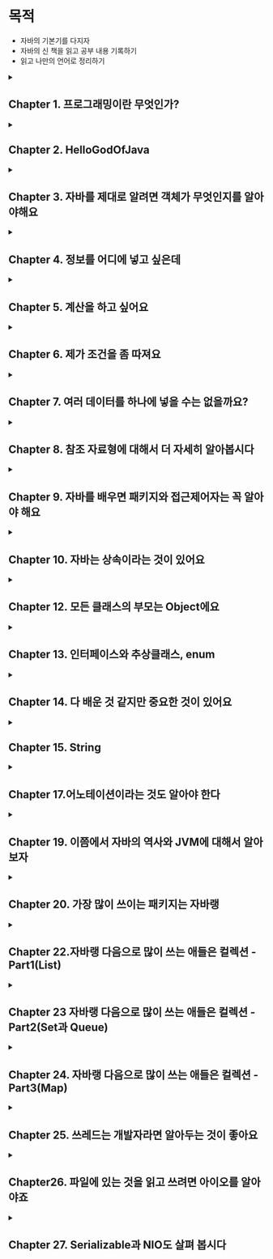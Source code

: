 # 목적

- 자바의 기본기를 다지자
- 자바의 신 책을 읽고 공부 내용 기록하기
- 읽고 나만의 언어로 정리하기

<details> 

<summary><h2> Chapter 1. 프로그래밍이란 무엇인가? </h2></summary>

- 클래스가 뭔가요?

클래스는 객체들의 정보를 갖고 있습니다. 클래스는 자바에서 가장 작은 단위로 상태와 행위를 보통 갖고 있습니다.

- 메소드가 뭔가요?

클래스 내에 행위를 정의하는 것입니다.

- 메소드의 매개 변수는 어디에 적어주나요?

메서드명 옆에 소괄호 안에 적어줍니다.

- 메소드 이름 앞에 꼭 적어 적어 줘야 하는 건 뭐죠?

반환 타입 입니다. int, String, 객체명 등이 있습니다.

- 클래스가 갖고 있어야 한다고 한 두가지가 뭐죠?

상태인 변수(들)과 행위인 메서드(들) 입니다.

- 메소드에서 결과를 돌려주려면 어떤 예약어를 사용해야 하나요?

return 변수명 혹은 식 을 통해 돌려줍니다. 다만 void일 경우 반환 값이 없는 것이기 때문에 return을 적지 않습니다.

</details>

<details>

<summary><h2>Chapter 2. HelloGodOfJava</h2></summary>

- main() 메소드의 메소드 이름 앞에는 어떤 예약어들이 들어 가나요? (순서대로 쓰세요)

public static void

- main() 메소드의 매개변수에는 어떤 값이 들어가나요?

(Strings[] args)

- 만약 여러분들이 만든 클래스에 main() 메소드가 없다면, java 명령어로 그 클래스를 수행할 수 있나요?

아니요

- System.out.println() 메소드는 어떤 용도로 사용하나요?

콘솔에 출력하기 위해 사용합니다.

- System.out.print() 메소드는 System.out.println() 메소드와 어떤 차이가 있나요?

println은 마지막에 \n 이 포함되어 있으며 println() 메서드가 여러개 enter누른것처럼 콘솔에 출력되지만, print()는 여러개가 있어도 콘솔에 한줄로 출력됩니다.

- // 는 무엇을 하는데 사용하는 기호인가요?

한줄 주석

- /* 로 시작하고, */로 끝나는 사이에 있는 소스들을 어떻게 되나요?

/*으로 시작하여 */으로 끝나는 주석은 블록 주석으로, 해당 블록 내의 모든 내용은 무시된다.

- 메소드를 선언할 때 반드시 꼭 있어야 하는 세가지는 무엇인가요?

리턴 타입, 메소드 이름, 메소드 내용

</details>

<details>

<summary><h2>Chapter 3. 자바를 제대로 알려면 객체가 무엇인지를 알아야해요</h2></summary>
- 클래스와 객체의 차이점을 말해 주세요

클래스는 청사진으로 자바에서 가장 작은 단위입니다. 이 클래스를 new 생성자를 통해 생성한 것을 객체라고 합니다.

- 객체를 생성하기 위해서 꼭 사용해야 하는 예약어는 뭐라고 했죠?

new 생성자

- 객체를 생성하기 위해서 사용하는 메소드 같이 생긴 클래스 이름에 소괄호가 있는 것을 뭐라고 하나요?

기본 생성자

- 메소드를 사용하기 위해서는 어떤 것을 만들어야 하나요?

객체

- 객체를 만드려면 어떤 예약어를 사용하고, 클래스의 무엇을 사용해야 하나요?

객체를 만들려면 new 생성자를 사용해야하고, 클래스에서 생성자 함수를 만들어야 합니다.
</details>

<details>

<summary><h2>Chapter 4. 정보를 어디에 넣고 싶은데</h2></summary>

<h3> 변수의 종류</h3>

- 지역 변수 → 메소드 내의 변수들(중괄호 내의 변수) → 지역 변수를 선언한 중괄호 내에서만 유효함
- 매개 변수 → 파라미터, 메소드에 넘겨주는 변수들(소괄호 내의 변수)
- 인스턴스 변수 → 클래스 내에 있지만 메소드 밖에 있는 변수들. (단 static이 없어야함)
- 클래스 변수 → 인스턴수 변수 앞에 static이 붙으면 클래스 변수

<h3>변수 명을 왜 나눌까?</h3>

위 네 개의 변수의 사용 용도가 다르고, 생명 주기가 다름

<h3>기본자료형</h3>

- 슷자형
    - 정수형 - byte(1), short(2), int(4), long(8), **char**
    - 소수형 - float(4), double(8)
- boolean

byte 타입은 왜 만들었을까요? → 데이터를 저장할 때, byte 값들을 조합해서 적은 공간에 보다 많은 내용을 저장하기 위해

byte : -128~127

정수형 이진법의 맨 앞은 양수와 음수를 나누기 위해 사용

맨 앞이 0이면 양수, 1이면 음수

|  | 2^6 | 2^5 | 2^4 | 2^3 | 2^2 | 2^1 | 2^0 | 결과값 |
| --- | --- | --- | --- | --- | --- | --- | --- | --- |
| byteMin | 1 | 0 | 0 | 0 | 0 | 0 | 0 | -128 |
| byteMax | 0 | 1 | 1 | 1 | 1 | 1 | 1 | 127 |

```java
Byte byteMin=-128;
        Byte byteMax=127;
        System.out.println("byteMin = "+byteMin); // - 128
        System.out.println("byteMax = "+byteMax); // 127

        byteMin--;
        byteMax++;
        System.out.println("byteMin = "+byteMin); // 127
        System.out.println("byteMax = "+byteMax); // -128
```

byteMin의 값을 2진수로 표현하면 1000_0000 에서 1을 뺀다면 0111_1111이 되고,

byteMax의 값을 2진수로 표현하면 0111_1111 에서 1을 더하면 1000_0000이 된다.

1 bit == 1자리

float(4byte) → 부호(1bit) + 지수(8bit) + 가수(23bit) = 32bit

double(8byte) → 부호(1bit) + 지수(11bit) + 가수(52bit) = 64bit

char 정의하는 방법 3가지 !! char는 unsigned이므로 음수를 저장하지 못함

- 알파벳 혹은 한글로 정의 → char case1 = ‘a’;
- 유니코드로 정의 → char case2 = ‘\u0097’
- 0~65535 안에서 숫자로 정의 → char case3 = ‘9100’

기본 자료형의 값을 할당하지 않으면? → 변수를 초기화할 때, 기본값으로 할당되어 있음. 단, 지역 변수로 사용할 경우 변수에 값을 할당하지 않으면 컴파일 되지 않음.
정수형의 기본값은 0임. 단 char는 \u0000 으로 빈칸임. boolean 기본값은 false

- 네가지 종류 변수는 어떻게 구분할 수 있나요?

변수 선언 위치에 지역 변수, 매개 변수, 인스턴스 변수를 구분하고, 인스턴스 변수 앞에 static을 선언하면 클래스 변수가 됩니다.

- int or long 자료형을 사용하면 되는데 byte 타입은 왜 만들었을까요?

byte 타입을 활용해서 동영상이나 이미지 저장을 할 때, 적은 공간에 보다 많은 내용을 저장할 수 있습니다.
</details>

<details>
<summary><h2>Chapter 5. 계산을 하고 싶어요</h2></summary>


소수형은 비트 연산이 불가능

A & B → 두 값이 모두 true여야 true 반환

A | B → 두 값이 모두 false여야 false 반환

A^B → 두 값이 달라야 true 반환

A조건 && B 조건이 있을 때, A조건이 false일 경우 B조건은 연산을 수행하지 않고 false 반환

모든 참조 자료형은 +연산만 가능. 해당 클래스에 있는 toString 메소드의 결과에 +연산을 하는 것

기본자료형 형 변환(casting)

* 작은 타입에서 큰 타입으로 형 변환할 때, 캐스팅해줄 필요가 없음
* 큰 타입에서 작은 타입으로 형 변환할 때, 명시적으로 캐스팅을 해주어야 함.
* 단, 큰 타입에서 작은 타입으로 형 변환할 때는 예상치 못한 값이 올 수도 있다.
  (ex. short shortValue = 256 → shortValue = (byte) 256 → shortValue의 값은 0이 나옴

❗️ 실제 돈을 계산하는 부분을 계산할 때에는 double이나 float을 절대 사용해서 안된다. 이런 중요한 계산이 필요할 때 BigDecimal이라는 클래스를 사용해야 한다.

</details>

<details>

<summary><h2>Chapter 6. 제가 조건을 좀 따져요</h2></summary>

switch 문장에서는 한번 조건을 만족시켜 줬다면, 그 다음 break가 올 때 까지, 어떤 case가 오든 상관 안하고 계속 무사 퉁과시킨다.

- 왜 이렇게 break를 쓰게 했을까?

비교 대상이 값에 범위에 있다면 if를 사용하겠지만, 특정 조건에 따른 처리를 해야 할 경우에는 switch문을 사용하면 좋다.

ex) 달력

```java
public class Calender {
    public void switchCalender(int month) {
        switch (month) {
            case 1:
            case 3:
            case
            case 5:
            case 7:
            case 8:
            case 10:
            case 12:
                System.out.println(month + " has 31 days");
                break;
            case 4:
            case 6:
            case 9:
            case 11:
                System.out.println(month + " has 01 days");
                break;
            case 2:
                System.out.println(month + " has 28 or 29 days");
                break;
            default
                ;
                System.out.println(month + " is not a month");
        }
    }
}
```

- 보통 default를 마지막에 두는데 꼭 마지막에 둬야 하나요?

문법상 정해진 것은 없지만, default를 중간에 둘 경우 원하지 않는 결과가 나올 수 있기에 마지막에 두는 것을 권장함.

switch를 통해 숫자를 비교할 때, 적은 숫자부터 증가시켜주는 것을 권장함.

반복문에서 continue와 break;

continue는 반복문 중괄호 시작으로 돌아감. 즉, 반복문 내에서 continue 하위의 부분을 생략

break는 반복문을 종료시킴 반복문의 마지막 중괄호 밖으로 나감.

</details>

<details>

<summary><h2>Chapter 7. 여러 데이터를 하나에 넣을 수는 없을까요?</h2></summary>

배열은 무조건 선언할 때 크기가 지정되어야 함. 이러한 단점을 보완한 것이 Collections임

배열을 선언한 후 출력하면 “타입이름@고유번호”순으로 출력된다. toString()이라는 메소드를 만들어주면 배열의 값들 출력 가능

[Ljava.lang.String.@1304e18c]

- [L : 가장 앞으로 “[”는 배열을 의미하며, L은 해당 배열은 참조 자료형이라는 의미
- java.lang.String : 해당 배열이 어떤 타입의 배열인지를 알려줌
- @1304e18c : 해당 배열의 고유 번호

참조 자료형 배열의 각각의 값은 초기화하지 않으면 null이 된다.

</details>

<details>

<summary><h2>Chapter 8. 참조 자료형에 대해서 더 자세히 알아봅시다</h2></summary>

* 참조자료형과 기본자료형의 차이는?
  참조 자료형은 new를 사용해서 객체를 생성해야 한다.(String 제외)

"+" 연산은 참조 자료형 중에서 String 클래스만 사용 가능하고 나머지는 클래스에서 사용할 수 없다.
다른 참조형이 사용할 수 있는 연산자는 값을 할당하기 위한 등호 오직 "=" 뿐이다.

기본 생성자는 자바에서 자동으로 만들어 준다. 하지만 다른 파라미터를 포함한 생성자를 만들어 둘 경우 기본 생성자는 자동으로 만들어지지 않기 때문에, 명시적으로 만들어 두어야 한다.

* 생성자는 왜 필요할까?
  이름에서 알 수 있듯이 객체를 생성하여 사용하기 위해 꼭 필요한 것이다. 객체를 생성하는 곳은 객체를 설계느느 클래스 내부가 아닌 다른 메서드(main 같은)의 내부이기 때문이다.

생성자를 클래스 내에 만들 때, 다른 메소드 아래 두어도 상관은 없지만, 암묵적인 약속 하에 필드, 생성자, 메소드 순으로 정의한다.

* Dto를 만들면 무슨 장점이 있을까? (아키텍처 관점 말고 자바 관점에서 생각해보자)

자바의 메서드를 선언할 때, 리턴 타입은 최대 한가지 이다. 즉, 복합적인 데이터를 리턴하려면 두 가지 방식이 있다. 여러 개의 데이터를 넣은 배열(or Collections)과 참조 자료형(객체)이다.
복합적인 데이터가 각각 다른 타입이라면 선택지는 객체를 만드는 것밖에 없다. 이렇게 만든 객체(0000DTO)가 리턴타입이 된다.

<h3>메소드 overloading</h3>
클래스의 생성자는 파라미터들을 서로 다르게 하여 선언이 가능하며 이는 메서드 오버로딩의 대표적인 예시 이다.
메소드 오버로딩은 메서드 이름만 같도록 하고, 파라미터만 다르게 하는 것을 의미한다.
(단, 파라미터의 타입과 개수가 같지만 파라미터의 이만 다르다면 같은 메소드로 인식한다.)

* 왜 메소드 오버로딩을 사용할까?

같은 역할을 하는 메소드는 같은 메소드 이름을 가져야 하지만, 파라미터가 다를 수 있기 때문이다. 예를 들어, System.out.println()을 할 때, 소 괄호 안에 인자가 달라도 그대로 출력이 되는 것은
메소드 오버로딩이 되어 있기 때문이다.
만약, 오버로딩이 불가하다면 printlnInt(), printlnLong() 등 이렇게 표현해야 하기에 더 불편하다.

* 메서드를 정의할 때, 리턴 뒤에 다른 구문을 넣으면 어떻게 될까?

```java
    pubic String getName(){
        String name="heo";
        return name;
        name+="king";
        }
```

unreachable statement 에러가 발생한다. 즉, 리턴 문장 이후 어떤 문장도 있으면 안된다.

* if문 안에 리턴 문장이 있을 경우

if문 안에 리턴 문장이 있을 경우, if 밖에 혹은 else구문을 통해 리턴을 만들어 두어야 한다. 보통 전자가 깔끔하다.

```java
    public String getSocialLogin(String providerId){
        if(providerId=="kakao"){
        return"kakao";
        }
        return"naver";
        }
```

<h3>static 메서드와 일반 메소드의 차이

static 메서드 안에서 변수를 활용하려면 static을 선언한 변수여야 한다.
(static은 클래스 변수를 사용하기 때문.)

객체는 여러개 생성하지만, 한 번만 호출되어야 하는 코드가 있다면 "static 블록"을 사용한다.

<h3><Pass by value, Pass by reference></h3>

Pass by value : 값만 전달한다 -> 호출되기 전과 후에 데이터가 변경되지 않음
Pass by reference : 값이 아닌 객체의 참조를 전달한다-> 호출한 메소드의 데이터에도 영향을 줌

기본 자료형은 **무조건** **"Pass By value"** 로 데이터를 전달한다.
참조 자료형은 **"Pass By reference"** 로 데이터를 전달한다.

```java
public class Reference {
    public void callPassByValue() {
        int a = 100;
        String b = "b";
        System.out.println("before passByValue");
        System.out.println("a = " + a);
        System.out.println("b = " + b);
        passByValue(a, b);
        System.out.println("after passByValue");
        System.out.println("a = " + a);
        System.out.println("b = " + b);
    }

    public void passByValue(int a, String b) {
        a = 1000;
        b = "change";
        System.out.println("in passByValue");
        System.out.println("a = " + a);
        System.out.println("b = " + b);
    }

    public void callByReference() {
        MemberDto member = new MemberDto("wonrok", 20);
        System.out.println("before passByReference");
        System.out.println("member = " + member);
        passByReference(member);
        System.out.println("after passByReference");
        System.out.println("member = " + member);
    }

    public void passByReference(MemberDto member) {
        member.setName("rokwon");
        member.setAge(27);
    }

    public static void main(String[] args) {
        Reference reference = new Reference();
        reference.callPassByValue();
        /*
        before passByValue
        a = 100
        b = b
        in passByValue
        a = 1000
        b = change
        after passByValue
        a = 100
        b = b
        */
        reference.callByReference();
        /*
        before passByReference
        member = MemberDto{name='wonrok', age=20}
        after passByReference
        member = MemberDto{name='rokwon', age=27}
         */
    }
}

```

pass by value는 값을 전달하는 작업이고, 호출되기 전과 후에 데이터가 변경되지 않는다.
-> 모든 기본 자료형은 pass by value이다.
pass by reference는 값이 전달되면, 호출한 메소드의 데이터에도 영향이 있다.
-> 참조자료형은 값이 아닌 참조가 전달되는 pass by reference이다.

파라미터를 여러개 넣어 주는 신기한 방법

```java
public void getMemberName(String...names){...}
```

</details>

<details>

<summary><h2>Chapter 9. 자바를 배우면 패키지와 접근제어자는 꼭 알아야 해요</h2></summary>

### 패키지의 제약사항

- 소스의 가장 첫 줄에 있어야만 한다.
- 패키지 선언은 소스 하나에는 하나만 있어야 한다.
- 패키지 이름과 위치한 폴더 이름이 같아야 한다.
- 패키지 이름을 java로 시작해서는 안된다. → Prohibited package name 에러 메세지

### 패키지 이름을 지정할 때 유의점

- 패키지 이름은 모두 소문자로 지정해야 한닫는 약속
- 자바의 예약어를 사용해서는 안됨
  ex) int, static

### 접근 제어자

- public : 누구나 접근 가능
- protected : 같은 패키지 내 or 상속받은 경우 가능
- package-priavte(default) : 같은 패키지 내 접근 가능
- private : 해당 클래스만 접근 가능

</details>

<details>

<summary><h2>Chapter 10. 자바는 상속이라는 것이 있어요</h2></summary>

## 상속

자식 클래스의 생성자가 호출되면, 자동으로 부모 클래스의 매개 변수 없는 생성자가 실행됨

super()을 사용하면 부모 클래스의 생성자를 호출한다는 것을 의미한다.

자바는 부모의 매개변수가 없는 기본 생성자를 찾는 것이 기본이기에, 부머 클래스에 매개 변수가 있는 생성자만 있을 경우에는 super()을 이용해서 부모 생성자를 꼭 호출해야 한다.

## 메소드 오버라이딩(Overriding)

- 메소드 오버라이딩은 부모 클래스의 메소드와 동일한 시그니처를 갖는 자식 클래스의 메소드를 재정의할 때 사용함
- 자식 클래스 생성자는 부모 클래스의 디폴트 생성자를 찾지만, 오버라이딩 된 메소드는 재정의한 메소드만 호출함
- 오버라이딩 된 메소드는 부모 클래스와 동일한 리턴 타입을 가져야 함.
- 오버라이딩 된 메소드의 접근 제어자는 부모 클래스에 있는 메소드와 달라도 되지만, 접근 권한이 확장된 경우에만 허용되고, 축소될 경우 컴파일 에러가 발생함.
  (public > protect > packge-private > private, 오른쪽으로 갈수록 축소됨)

만약 자식 클래스에서 리턴 타입을 바꾼다면 “return type String is not compatible with void” 에러를 만난다. 부모클래는 void인데 자식클래스에서 String을 리턴했다고
알려주며 에러를 알려준다.

### 형 변환(casting)

참조 자료형은 자식 클래스의 타입을 부모 클래스의 타입으로 형 변환하면 부모 클래스에서 호출할 수 있는 메소드들은 자식 클래스에서도 호출할 수 있으므로 전혀 문제가 안되기에 형 변환을 명시적으로 해줄 필요가 없다.

자식 클래스를 부모 클래스로 형 변환은 보통 안되지만 예외사항이 1개 있다.

자식 타입으로 선언한 변수를 부모 타입으로 업캐스팅을 한 경우, 이 변수는 다시 자식 타입으로 다운캐스팅이 가능하다.

instancof를 활용하여 객체의 타입을 확인할 수 있으며, 조건절로 확인을 할 때는 가장 하위에 있는 자식 타입부터 확인해야 한다.(부모 타입도 true라는 결과를 제공하기 때문)

### 다형성

(형 변환을 하더라도, 실제 호출되는 것은 원래 객체에 있는 메소드가 호출된다)
<br></br>
하나의 인터페이스나 클래스를 여러 가지 타입으로 사용할 수 있는 능력을 의미합니다. 다형성을 이용하면 동일한 코드를 사용하여 다양한 객체를 처리할 수 있으며, 코드의 재사용성과 유연성을 높일 수 있습니다.

</details>

<details>

<summary><h2>Chapter 12. 모든 클래스의 부모는 Object에요</h2></summary>

아무런 상속을 받지 않는다면, Obejct 클래스를 상속받은 것이다.

자바는 다중 상속을 받을 수는 없지만, 여러 단계로 상속을 받을 수는 있다.

## 왜 Object를 상속하도록 했을까?

‘클래스라면 이정도의 메서드는 있어야지’ 인 것 같다.
ex) toString(), equals(), hasCode, getClass()

**equals() 메소드를 오버라이딩 할 때에는 hashCode() 메소드도 같이 오버라이딩 해야 한다는 것이다. equlas()를 통해 객체가 서로 같다고 이야기 할 수는 있지만, 그 값이 같다고 해서 그 객체의 메모리 주소값이 같지는 않다. 같은 hashCode() 메소드 결과를 갖도록 hashCode() 메소드도 재정의 해줘야 한다.**

hascode() 메소드는 기본적으로 객체의 메모리 주소를 16진수로 리턴한다.

만약 두 객체가 동일하다면 hashCode() 값은 무조건 동일해야 한다.

자바 API 문서에서는 hashCode() 메소드를 재정의할 때 다음과 같은 조건을 따라야 한다고 명시했다.

- 자바 애플리케이션이 수행되는 동안 어떤 객체에 대해 이 메소드가 호출될 때에는 항상 동일한 int 값을 리턴해 주어야 한다.(단, 자바를 실행할 때마다 같은 값일 필요는 없다.)
- 어떤 두 객체에 대하여 equlas() 메소드를 사용하여 비교한 결과 true라면, 두 객체의 hashCode() 메소드를 호출하면 동일한 int값을 리턴해야 한다.
- 두 객체를 equals() 메소드를 사용하여 비교한 결과 false를 리턴했다고 해서, hashCode() 메소드를 호출한 int 값이 무조건 다를 필요는 없다. 하지만, 이 경우에 서로 다른 int 값을 제공하면 hashtable의 성능을 향상시키는데 도움이 된다.

[equlas()와 hashCode()](https://velog.io/@wlsgur1533/equals%EC%99%80-hashCode)

</details>

<details>

<summary><h2>Chapter 13. 인터페이스와 추상클래스, enum</h2></summary>

방법론

- 분석
- 설계
- 개발 및 테스트
- 시스템 릴리즈

## 인터페이스와 추상클래스

인터페이스와 abstract 클래스를 사용하는 이유

- 설계시 선언해 두면 개발할 때 기능 구현에만 집줄할 수 있음
- 개발자의 역량에 따른 메소드의 이름과 매개 변수 선언의 격차를 줄일 수 있음
- 공통적인 인터페이스와 abstract 클래스를 선언해 놓으면, 선언과 구현을 분리할 수 있음.

설계 단계에서 인터페이스만 만들어 놓고, 개발 단계에서 실제 작업을 수행하는 메소드를 만들면 설계 단계의 산출물과 개발 단계의 산출물이 보다 효율적으로 관리됨.

abstact 클래스는 내부에 abstac로 선언된 메소드가 0개 이상 있으면 된다.

abstact로 선언된 메소드가 1개 이상이라면 클래스명 앞에 abstact를 선언해줘야 한다.

### final

final의 역할은 두 가지 있음

- final 변수 : 더 이상 바꿀 수 없다.
- final 메소드 : 더 이상 오버라이딩 할 수 없다.
- 클래스 :  더 이상 상속받을 수 없다. (ex. String)

인터페이스 내부에 final 메소드 선언은 불가함.

## enum 클래스라는 상수의 집합

enum을 선언하면 ‘이 객체는 상수의 집합이라는 것을 명시적으로 나타내는 것’
(상수는 대문자를 사용하고 띄어쓰기를 ‘_’로 사용)

enum 클래스의 부모는  java.lang.Enum이다.

protect Enum(String name, int ordinal) 라는 부모 생성자가 있으며, name은 상수 이름, ordinal은 상수가 선언된 순서로 0부터 증가한다.

enum 클래스는 개발자들이 Object 클래스 중 4개의 메소드를 오버라이딩 하지 못하게 했다.

그 중 equlas()와 hashCode()는 사용해도 되지만, clone()과 finalize() 메소드는 사용하면 안된다.

toString() 메소드만 유일하게 final이 선언되지 않아 오버라이딩이 가능하다. 부모 클래스인 Enum 클래스에 선언되어 있는 메소드 중 compartTO(E e)는 순서(ordinal) 차이를 리턴한다.

## 정리

인터페이스와 abstract 클래스는 클래스의 골격을 잡아주고, 메소드를 선언해 놓을 때 매우 유용하게 사용할 수 있다.

### 추상클래스와 인터페이스 차이

목적과 사용법 : 추상클래스는 공통의 특성을 가진 클래스들의 베이스로 사용되며 abstract가 선언된 메서드만 자식이 재정의 하면 된다. 인터페이스는 클래스들이 어떤 동작을 수행 할지를 설계 단계에서 정의하고, 클래스가 해당 인터페이스를 구현한다면 인터페이스가 정의한 메서드를 재정의하도록 강제합니다.

상속 : 추상 클래스는 다중 상속이 불가하지만, 인터페이스는 다중 구현이 가능합니다.

정의 : 추상클래스는 abstract가 붙지 않은 메소드를 정의할 수 있지만, 인터페이스는 메서드 정의를 할 수 없습니다.

마지막으로 추상클래스는 final 메소드를 선언할 수 있지만, 인터페이스는 final 메소드를 선언할 수 없습니다.

</details>

<details>

<summary><h2>Chapter 14. 다 배운 것 같지만 중요한 것이 있어요</h2></summary>

자바에서 예외는 “우리가 예상한, 혹은 예상치도 못한 일이 발생하는 것을 미리 예견하고 안전장치를 하는 것”

## try-catch

예외가 발생하지 않는 경우 → try 내에 모든 문장이 실행되고 try-cacth 이후 내용이 실행됨

예외가 발생하는 경우 → try내에서 예외가 발생한 지점 이후부터 실행이 안되고, cacth 내용이 실행된 후에 try-cacth 이후 내용이 실행

try 내부에서 변수를 선언하였는데, 에러가 터질 경우 → ‘cannot found symbol’ 에러 호출

catch는 여러개 사용 가능

### finally

try-catch 구문에서 예외가 터지든 안터지든 finally 구문은 무조건 실행 됨

모든 예외의 부모 클래스는 java.lang.Exception 클래스다.

모든 예외의 할아버지는 java.lang.Throwable 클래스다.

그래서 Excetpion으로 catch하는 것은 catch중 마지막에 두어야 한다.

## 예외의 종류

- checked exception
- error
  - 자바 프로그램 밖에서 발생한 예외
  - 서버의 디스크 고장
  - 메인보드가 맛이 감
  - 자바 프로그램이 제대로 동작하지 못하는 경우
- runtime exception
  - 미리 감지하지 못했을 때 발생
  - RuntimException을 확장한 예외들 (ex. NPE)
  - 컴파일에 체크를 하지 않기 때문에 unchecked exception 이라고도 부름

### Error와 Exception의 차이

- 프로그램 안에서 발생하면 exception, 밖에서 발생하면 error
- 프로그램이 멈추면 error, 계속 실행할 수 있으면 excetpion
- 프로세스에 영항을 주면 error, 쓰레드에 영향을 주면 exception

## Throwable 클래스

### 생성자

- Throwable()
- Throwable(String message)
- Throwable(String message, Throwable cause)
- Throwable(Throwable cause)

### 자주 사용하는 메소드

- getMessage()
  - 예외 메시지를 String 형태로 받음
  - 예외가 출력되었을 때, 어떤 예외가 발생되었는지 확인하기에 유용함
  - 메시지를 활용하여 별도의 예외 메시지를 사용자에게 보여주기 좋음
  - ex) null
- toString()
  - 예외 메시지를 String 형태로 제공 받음
  - getMessage() 메소드보다는 약간 더 자세하게, 예외 클래스 이름도 같이 제공
  - ex)null \n java.lang.NullPointerExcetpion
- printstackTrace()
  - 가장 첫 줄에는 예외 메시지를 출력
  - 두 번째 줄부터는 예외가 발생하게 된 메소드들의 호출 관계(스택 트레이스)를 출력
  - ex)null \n java.lang.NullPointerExcetpion \n ~~~~~(많음)

## throws

내부 메소드에서 throws를 했다면 외부 메소드에서도 throws를 해야함.

혹은 내부 메소드를 try~catch로 잡아도 상관없음

[Java Excetpion Strategey](https://stackify.com/best-practices-exceptions-java/)

</details>

<details>

<summary><h2>Chapter 15. String</h2></summary>

> public final class String extends Object implements Serializable, Comparable<String>, CharSequence
>

final이 선언되어 있는 것을 보니 더이상 확장할 수 없음을 알 수 있다.

- Serializable 인터페이스는 구현해야 하는 메소드가 하나도 없다. 🤔? 인터페이스를 구현한다고 선언해 놓으면, 해당 객체를 파일로 저장하거나 다른 서버에 전송 가능한 상태가 된다.
- Comparable 인터페이스는 compareTo()라는 메소드 하나만 선언되어 있다. 이 메소드는 equals() 메소드와 다른 점은 리턴 타입이 int다. 객체의 순서를 처리할 때 유용하게 사용된다.
- CharSequence 인터페이스는 해당 클래스가 문자열을 다루기 위한 클래스라는 것을 명시적으로 나타내는 것이다. (StringBuilder와 StringBuffer 클래스도 이 인터페이스를 구현해 두었다.)

## String 생성자

String(byte[] bytes)

String(byes[] bytes, String charsetName)

글자가 깨지는 현상을 방지하기 위해 byte 배열로 생성할 때 사용한 캐릭터 셋을 문자열로 다시 전활할 때에도 동일하게 사용해야 한다.

null = 객체에 초기화가 되어 있지 않을 때 발생

null을 체크하는 습관 필요

## 메소드

- lenght() → 길이
- isEmpty() → 값이 비어있는지
- equlasIgnoreCase(String another) → 대소문자 구분하지 않고 두 개의 값이 같은지 확인
- startsWith(String prefix) → 파라미터 값으로 시작하는지 확인
- endWith(String suffix) → 파라미터 값으로 끝나는지 확인
- matches(String regex)
- conatins(CharSquence c)
- indexOf(~~) → 가장 왼쪽부터 문자열이나 char를 찾음 (못찾으면 -1 리턴)
- lastIndexOf(~~) → 가장 오른쪽부터 문자열이나 char를 찾음
- subString(int beginIndex, int endIndex) → beginIndex이상 endIndex미만 문자열을 잘라 리턴함
- split(String regex) → 정규표현식에 맞추어 문자열을 잘라 String 배열로 리턴
- trim() → 문자열 맨 앞과 맨 뒤의 공백 제거 후 문자열 리턴
- replace(CharSequence target, CharSequence replacement) → 해당 문자열에 있는 target과 같은 값을 replacement 값으로 대체
- replaceAll(String regex, String replacement) → 해당 문자열 내용 중 regex에 포현된 정규표현식에 포함되는 모든 애용을 replacement로 대체
- toLowerCase()
- toUpperCase()

자바에는 Constant Pool 존재 → String의 경우 동일한 값을 갖는 객체가 있으면, 이미 만든 객체를 재사용함

String은 불변임 → +로 다른 스트링을 더해줄 경우 기존 String 객체는 버려지고 연산이 수행된 새로운 객체가 만들어 지는 것임 → 이를 보완하는 것이 StringBuffer와 StringBuilder임

StringBuffer은 Thread-safe하지만, StringBuilder는 Thread-safe하지 않음

</details>

<details>

<summary><h2>Chapter 17.어노테이션이라는 것도 알아야 한다</h2></summary>

## 어노테이션을 위한 메타 어노테이션

### @Target

어노테이션을 어떤 것에 적용할 것인가?
FIELD, METHOD, TYPE

### @Retention

얼마나 오래 어노테이션의 정보를 유지할 것인가?
SOURCE : 컴파일 시 사라짐
CLASS : 컴파일러에 의해 참조 가능. 하지만, 가상 머신에서 사라짐
RUNTIME : 가상 머신에 의해 참조 가능

### @Documented

Javadocs API 문서에 포함되어 있다는 뜻

### @Inherited

모든 자식 클래스에서 부모 클래스의 어노테이션을 사용 가능하다는 뜻

## 어노테이션은 왜만들어 졌을까?

어노테이션이 만들어지기 전까지는 모든 자바 애플리케이션의 설정을 xml이나 properties 라는 파일에 저장했는데 이로 인해, 복잡해지고 설정이 어디에 쓰이는지 이해하려면 오랜 시간이 소요되었다. 어노테이션은 이러한 문제를 일부 해결해 주었다.

</details>

<details>

<summary><h2>Chapter 19. 이쯤에서 자바의 역사와 JVM에 대해서 알아보자</h2></summary>

javac라는 명령어로 컴파일을 한다는 것은 개발자가 만든 java파일을 어떤 OS에서도 수행할 수 있도록 바이트 코드로 변화한 파일(.class)을 만든 것 뿐임

컴퓨터가 알아먹을 수 있도록 변환 작업이 필요한데 이것을 JIT 컴파일러가 하는 것
(JVM → 기계 코드)

JIT 컴파일러 : 명칭이 컴파일러 이지만, 실행시에 적용 되는 기술로 동적 변환 하는 것이다.

HotSpot Client Compiler : CPU 코어가 하나 뿐인 사용자를 위해 만들어짐
→ 애플리케이션 시작 시간을 빠르게 하고, 적은 메모리를 점유함

JVM은 개발자가 작성하 자바 프로그램이 수행되는 프로세스를 의미한다.

JVM 내에서 메모리를 관리 해주는 것을 GC로 부른다.

GC

- Young - Eden과 Survivor 영역 존재
  - Edan 영역에서 객체가 생성됨
  - Edan 영역이 가득 차면 살아있는 객체만 Survivor 영역으로 복사 후 Edan 영역을 다시 채움
  - Survivor 영역이 꽉 차면 또 다른 Survivor 영역으로 객체가 복사됨. 이 때 Edan 영역에 있는 객체들 중 살아있는 객체들도 다른 Survivor 영역으로 감.
    (Survivor 영역의 둘 중 하나는 반드시 비어있음)
- Old
  - 오래 살아있는 객체들은 Old duddurdmfh dlehd
- Perm
  - 클래스나 메소드에 대한 정보가 쌓임
    (이 곳에 저장되는 데이터는 많지만 위 2개가 핵심)

GC 종류

- Serial GC (사용 x)
- Parallel Young Generation Collector
- Parallel Old Generation Collector
- Concurrent Mark & Sweep Collector
- G1

</details>

<details>

<summary><h2>Chapter 20. 가장 많이 쓰이는 패키지는 자바랭</h2></summary>

자바의 패키지 중에서 유일하게 java.lang 패키지에 있는 클래스들은 import를 안해도 사용 가능함

래퍼 클래스

parse타입이름() → 기본 자료형을 리턴

valueOf() → 참조 자료형을 리턴

**객체를 출력할 때 toString()을 사용하는 것보다 valueOf() 메소드를 사용하는 것이 훨씬 안정적임**

obj = null;

toString → NPE

valoueOf → null → StringBuilder로 변환해서 string 덧셈 연산을 가능하게 해줌

</details>

<details>

<summary><h2>Chapter 22.자바랭 다음으로 많이 쓰는 애들은 컬렉션 - Part1(List)</h2></summary>

java.util.Collections

순서가 있는 목록 List

- ArrayList : 확장 가능한 배열, Thread-safe 하지 않음 (기본 크기는 10)
- Vector : 확장 가능한 배열, Thread-safe 함
- Stack : Vector를 확장한 LIFO 방식의 컬렉션

순서가 중요하지 않는 Set

먼저 들어온 것이 먼저 나가는 Queue

key-value으로 저장되는 Map (별도의 인터페이스로 선언됨)

ArrayList 메소드

배열.lenght = 배열의 저장 공간의 개수

collection.size() = 들어가 있는 데이터의 개수

remove(Object o) : 객체와 동일한 첫번째 데이터만 삭제

remove(Collections<?> c) : 매개변수로 넘어온 컬렉션에 있는 데이터와 동일한 모든 데이터를 삭제

trimToSize() : 컬렉션 객체 공간의 크기를 데이터의 개수만큼 변경함
(사용하지 않는 공간을 없애버림)

</details>

<details>

<summary><h2>Chapter 23 자바랭 다음으로 많이 쓰는 애들은 컬렉션 - Part2(Set과 Queue)</h2></summary>

Set은 순서와 상관 없이, 어떤 데이터가 존재하는지 확인하기 위한 용도로 사용

- HashSet : 순서가 전혀 필요 없는 데이터를 해시 테이블에 저장. 가장 성능 좋음
- TreeSet : 저장된 데이터의 값에 따라 정렬되는 Set. red-black 트리 타입으로 저장되며, HashSet보다 성능이 약간 느림
- LinkedHashSet : 연결된 목록 타입으로 구현된 해시 테이블에 데이터를 저장. 저장된 순서에 따라 값이 정렬. 성능이 가장 느림

HashSet 디폴트 생성자는 데이터를 저장할 수 있는 16개의 공간과 0.75의 로드 팩터를 갖는 객체를 생성함

(로드 팩터 = 데이터의 개수/저장 공간)

데이터의 개수가 로드팩터보다 커진다면 저장 공간의 크기는 증가되고, 해시 재정리 작업(refresh)을 해야함. 이는 성능에 영향을 줄 수 있다. 로드 팩터 값이 클수록 공간은 넉넉하지만 데이터를 찾는 시간은 증가한다.

Queue는 먼저 들어온 요청을 먼저 처리하기 위해 사용

LinkedList 클래스가 구현한 인터페이스 중 Deque가 있음

LinkedList는 배열과 다르게 미리 공간을 만들지 않음 → 각 데이터들이 앞뒤로 연결되는 구조이기 때문

addFirst(), addLast(), removeFirst(), removeLast()

</details>

<details>

<summary><h2>Chapter 24. 자바랭 다음으로 많이 쓰는 애들은 컬렉션 - Part3(Map)</h2></summary>

Map은 key와 value로 이루어져 있음

HashMap(성능 좋음), TreeMap(정렬 보장), LinkedHashMap이 있음. 그리고 Hashtable이 있음

Hashtable 클래스는 Map 인터페이스를 구현하긴 했지만 다른 점이 있음

- Map은 Collection view를 사용하지만, Hashtable은 Enumeration 객체를 통해 데이터를 처리함
- Map은 키, 값, 키-값 쌍으로 데이터를 순환하여 처리할 수 있지만 Hashtable은 이 중 키-값쌍으로 데이터를 순환하여 처리할 수 없다.
- Map은 이터레이션을 처리하는 도중에 데이터를 삭제하는 안전한 방법을 제공하지만, Hashtable은 그러한 기능을 제공하지 않는다.

HashMap은 key값에 null이 저장 가능하지만 Hashtable은 불가능하고, HashMap은 thread-safe하지 않지만, Hashtable은 thread-safe하다.

Map으로 끝나는 클래스들은 여러 쓰레드에서 동시에 접근하여 처리할 필요가 있을 때에는  다음과 같이 선언해야함

```java
Map m = Collections.syschronizedMap(new HashMap(...));
```

HashMap 디폴트 생성자는 16개의 저장 공간을 갖는 HashMap 객체를 생성한다. 하지만, 그 보다 더 많은 데이터를 담는 경우 초기 크기를 지정해주는 것을 권장함.

HashMap의 키는 기본형, 참조형 모두 가능 → 키를 객체로 할 경우 hashCode() 메소드와 equals() 메소드를 잘 구현해 두어야 함.

HashMap에 객체가 들어갈 경우, hashCode() 메소드 결과 값에 따른 버켓(목록)형태의 바구나기 만들어짐. 만약 서로 다른 키가 저장되었는데, hashCode()가 동일하다면, 이 버켓에 여러 개의 값이 들어갈 수 있다. 버켓에 들어간 목록에 데이터가 여러 개일 경우, get() 메소드가 호출되면 객체의 equals() 메소드를 호출하여 동일한 값을 찾게 된다.

Map에서는 데이터를 추가한다가 아니라 넣는다고 표현 → put()

Map은 key가 중복되지 않는 것이 중요 → 데이터를 저장한 순서대로 결과를 출력하지 않음

TreeMap은 저장하면서 키를 정렬한다. (숫자 > 알파벳 대문자 > 알파벳 소문자 > 한글)

</details>

<details>

<summary><h2>Chapter 25. 쓰레드는 개발자라면 알아두는 것이 좋아요</h2></summary>

(자바의 쓰래기 객체를 청소하는 GC 관련 쓰레드는 아무런 쓰레드를 생성하지 않아도 JVM을 관리하기 위한 쓰레드다.)

쓰레드는 왜 만들까?

프로세스 하나가 동작하려면 많은 자원이 필요하다. 하나의 작업을 동시에 수행하기 위해 여러 프로세스를 띄우려면 각각 메모리를 할당해주어야 하는데 JVM의 기본 옵션은 32MB~64MB의 물리 메모리를 점유한다. 반면 쓰레드는 1MB 이내의 메모리를 점유하기에 더 효율적이다.

결과적으로 보다 빠른 처리를 할 필요가 있을 때, 쓰레드가 더 효율적임

## Runnable 인터페이스, Thread 클래스

Thread 클래스는 Runnable 인터페이스를 구현한 클래스로 모두 java.lang 패키지에 있음

Runnable 인터페이스의 유일한 메서드 run() : 쓰레드가 시작되면 수행되는 메서드 (void)

쓰레드가 수행되기 위해 우리가 구현해야하는 메소드는 run() 메소드다

하지만 쓰레드를 시작하는 메소드는 start() 메소드다

쓰레드를 사용하는 방법 2가지

![img.png](imgs/ThreadHierarchy.png)

```java
# case 1
RunnableSample runnable = new RunnableSample();
new Thread(runnable).start();

# case 2
ThreadSample thread = new ThreadSample();
thread.start()
```

왜 두 가지를 제공할까?

1. 자바에서 Thread 클래스를 상속해야만 쓰레드로 구현할 수 있음
2. 자바는 다중 상속이 불가능
3. 인터페이스는 여러 개의 인터페이스를 구현해도 문제가 발생하지 않음

결론 → 쓰레드 클래스가 다른 클래스를 확장할 필요가 있을 때는 Runnable 인터페이스를 구현하면 되고, 그렇지 않은 경우 Thread 클래스를 상속받아 사용

### run() / start()

start() 메서드를 통해 쓰레드를 시작했다는 것 → 프로세스가 아닌 하나의 쓰레드가 JVM에 추가하여 실행 → 순서를 보장하지 않음

쓰레드의 이름 Thread-n은 쓰레드가 생성된 순서에 따라 증가한다. 사용자가 이름을 지정할 수 있고, 이름이 겹친다 해도 예외나 에러가 발생하지는 않음.

![img_1.png](imgs/ThreadConstrcutors.png)

target → 매개 변수로 받은 target 객체의 run()메소드를 수행하는 쓰레드 생성

name → 쓰레드의 이름을 개발자가 붙이는 것

group → 쓰레드를 생성할 때 묶어서 생성 가능

stackSize → 해당 쓰레드의 크기(쓰레드에서 얼마나 많은 메소드를 호출하는지, 얼마나 많은 쓰레드가 동시에 처리되는지 JVM이 실행되는 OS 플랫폼에 따라 달라서 무시될 수도 있음)

### sleep()

Thread 클래스에 static 메소드가 많이 있는데, 이는 해당 쓰레드를 위해 존재하는 것이 아니라, JVM에 있는 쓰레드를 관리하기 위한 용도가 많음 → 그중 하나가 sleep()

쓰레드는 JVM이 해당 쓰레드가 끝날때 까지 기다린다. → 기다리지 않으면 JVM이 안끝남 → 항상 쓰레드를 사용하면 종료하도록 설계해야함

Thread.sleep(long ms)를 사용할 때 항상 try-catch 구문으로 묶어주어야함. sleep() 메소드는 InterruptedException을 던질 수 있기 때문

- 쓰레드의 우선순위(priority) 존재 → 기본 값(5) 권장(마음대로 정하다 장애로 연결될 수 있음)
  - 만약 쓰레드의 우선순위를 정한다면 숫자보다 상수를 이용할 것
    - MAX_PRIORITY - 가장 높은 우선 순위(10)
    - NORM_PRIORITY - 일반 쓰레드 우선 순위(5)
    - MIN_PRIORITY - 가장 낮은 우선 순위(1)
- Demon 쓰레드 → 해당 쓰레드가 시작 되기 전에 선언해야함(쓰레드 시작 후 데몬으로 지정 불가)
  데몬쓰레드로 지정하면 쓰레드가 수행되고 있든, 수행되지 않고 있든 상관없이 JVM이 끝날 수 있음

데몬 쓰레드는 왜 사용할까?

ex) 모니터링하는 쓰레드를 별로로 띄워 모니터링 → 주요 쓰레드가 종료되어야 모니터링 쓰레드 종료 → 모니터링 쓰레드가 데몬쓰레드가 아니면 종료가 안됨

이렇게 부가적인 작업을 수행하는 쓰레드를 선언할 때 데몬쓰레드 사용

### join()

쓰레드가 종료될 때까지 기다리는 메소드

join(long mills)를 사용하면 특정 시간만큼 기다리는 메소드

### interupt()

현재 수행중인 쓰레드를 중단시키는 메소드

그냥 중단시키는 것이 아니라 InterruptedExcetpion을 발생시키면 중단시킴 (sleep(), join() 메소드에서 발생한다고 했던 예외)

보통 대기 상태를 만드는 메소드가 호출되었을 때는 interrupt() 메소드를 사용 가능

만약 쓰레기 시작 전이나 종료된 상태에서 interrupt()를 사용한다면 예외나 에러 없이 다음 문장으로 넘어감

### isInterrupted()

run() 메소드가 정상적으로 종료되지 않고, interrupt() 메소드의 호출을 통해 종료되었는지 확인

interrupt() → 자신의 쓰레드를 중지시킴

isInterrupted() → 다른 쓰레드가 interrupt()에 의해 중지되었는지 확인

### stop()

안정상의 이유로 deprecated 됨

### synchronized

자바의 예약어

어떤 클래스나 메소드가 쓰레드에 안전(Thread-safe)하려면 synchronized를 사용해야만 한다.

하나의 데이터를 동시에 접근하려고 할 때 문제가 생김 → 변경을 갖고 있는 메서드가 인스턴스 변수를 수정하려고 할 때 생기는 문제임

사용법 2가지

- 메소드 자체를 synchronized로 선언(synchronized method)
- 메소드 내의 특정 문장만 synchronized로 감싸는 방법(synchronized statements)

```java
public synchronized void plus(int num) {
		amount += num;
} 
```

```java
public void plus(int num) {
   synchronized (this) {
	      amount += num;
   }
}
```

synchronized (this) 부분에 this는 잠금 처리를 위한 객체

synchronized → 하나의 객체를 사용하여 블록 내의 문장을 하나의 쓰레드만 수행하도록 하는 것

각자 다른 변수(공유데이터)에 접근하고 싶다면 각각 다른 lock을 설정해야함.

주의할점

synchronized는 여러 쓰레드에서 하나의 객체에 있는 인스턴스 변수를 동시에 접근할 때 발생할 수 있느 ㄴ문제를 해결하기 위해 필요한 것임. → 다른 객체에 다른 인스턴스 변수를 접근할 때는 필요 없음

StringBuffer → 주요 데이터 처리를 synchronized로 감싸고 있음 = Thread-safe하다 → 여러 쓰레드에하나의 문자열 객체를 공유해야 하는 경우에 사용

StringBuilder → synchronized로 감싸고 있지 않음 = Thread-safe 하지 않다 → 여러 쓰레드에서 공유할 일이 없을 때 사용

### Object 클래스에 선언된 쓰레드 관련 메소드

- wait(long timeout) - 다른 쓰레드가 Object 객체에 대해 notify() or notifyAll() 할 때 까지 쓰레드를 대기하거나 파라미터에 지정한 시간만큼 대기함
- notify() - Obejct 객체의 모니터에 대기하고 있는 단일 쓰레드를 깨움
- notifyAll() → Object 객체의 모니터에 대기하고 있는 모든 쓰레드를 깨움

### ThreadGroup

쓰레드의 관리를 용이하게 하기 위한 클래스 - 트리구조

enumerate()  메소드는 해당 쓰레드 그룹의 포함된 쓰레드나 쓰레드 그룹의 목록을 매개변수로 넘어온 배열에 담는다. 이 메소드의 리턴 값은 배열에 저장된 쓰레드 개수다

따라서, 쓰레드 그룹에 있는 모든 쓰레드의 객체를 제대로 담으려면 activeCount() 메소드를 통해 현재 실행중인 쓰레드의 개수를 정확히 파악한 후, 그 개수만큼의 배열을 생성하면 된다.

### ThreadLocal

만약 쓰레드 별로 서로 다른 값을 처리해야 하는 경우에 사용

재네릭하게 되어 있는 클래스 → 사용하기 위해 고유하게 사용할 데이터 타입을 지정해줘야 함

- ThreadLocal에 저장된 값은 해당 쓰레드에서 고유하게 사용 가능
- ThreadLocal 클래스의 변수는 private static final로 선언
- 사용이 끝난 후에는 remove() 메소드를 호출해주는 습관을 가져야 한다.

### volatile

각 쓰레드에서 수행되는 변수의 값을 반복적으로 참조하게 될 경우, “메인 메모리”에 저장되는 것이 아니라 “CPU 캐시”에 저장되고 참조된다.

private volatile int num = 0; 처럼 사용

volatile을 남발하면 성능 저하를 야기함

volatiled → 내가 갖고 있는 volatile 변수가 바뀌었어. 너도 이거 쓰니까 바꿔

쓰레드가 동일한 객체의 인스턴스 변수에 대해 데이터문제가 발생하는 이유: JIT컴파일러가 최적화를 수행하기 때문 → 쓰레드가 보다 빠르게 수행할 수 있도록 변수를 캐시에 두고 최적화가 되어서 발생하는 문제를 해결하기 위함.

</details>

<details>

<summary><h2>Chapter26. 파일에 있는 것을 읽고 쓰려면 아이오를 알아야죠</h2></summary>

java.io 패키지에 있음

JVM 기준으로 Input과 Output이라는 것!

바이트 기반의 데이터를 처리하기 위해 여러 종류의 스트림이라는 클래스를 제공함.

(Stream : 끊기지 않는 연속적인 데이터)

InputStream : 읽는 작업 / OutputStream : 쓰는 작업

char 기반의 문자열로만 되어 있는 파일은 Reader와 Writer 클래스로 처리

Java 1.4부터 빠른 I/O를 위해 NIO(New I/O) 추가 → 스트림 기반이 아닌, 버퍼와 채널 기반으로 데이터 처리

Java 7부터 NIO2 추가

## File

클래스 이름은 파일이지만, 정확하게는 파일 및 **파일의 경로 정보**를 통제하기 위한 클래스

객체를 생성하여 데이터를 처리

- 생성항 파일 객체가 가리키고 있는 것이 존재하는지, 파일인지 경로인지, 읽거나 쓰거나 수행할 수 있는지, 언제 수정되는지 확인하는 기능
- 해당 파일의 이름을 바꾸고, 삭제하고, 생성하고, 전체 경로를 확인하는 기능

파일 경로 확인하는 법

```java
String pathName = "C:\\godofjava\\text"; // window
String pathName = ".godofjava/text"; // 유닉스 계열 OS
String pathName = File.separator + "godofjava" + File.separator + "text";
```

File 객체가 파일인지, 경로인지 확인하는 법

```java
File file = new File(pathName);
file.isDirectory(); // 파일 경로인지 확인
file.isFile(); // 파일인지 확인
file.isHidden(); // 숨겨진 파일 확인
```

File 객체에 읽거나 쓰거나 실행할 수 있는 권한 확인하는 법

```java
File file = new File(pathName);
file.canRead();
file.canWrite();
file.canExecute(); // java 6부터 추가
file.lastModified(); // 파일이나 경로가 언제 생성되었는지
System.out.println(printName + " last modified = " + new Date(fiel.lastModified())); // long 타입의 현재 시간을 리턴하기 때문에 java.util 패키지의 Date 클래스를 사용하여 시간 확인하기
```

생성자 함수 중 listFiles(FileFilter filter), listFiles(FilenameFilter filter)가 존재

FileFilter 언터페이스 accpet(File pathname) → 파라미터로 넘어온 File 객체가 조건에 맞는지 확인 → 파일 객체가 파일인지 경로인지 확인하는 방법이 필요

```java
if (file.isFile()) {
	String filename = file.getName();
	if (filename.endswith(".jpg)) {
		// ...
	}
}
```

FilenameFilter 인터페이스 accept(File dir, String name) → 파라미터로 넘어온 디렉토이에 있는 경로나, 파일 이름이 조건에 맞는지 확인 → 파일 객체가 파일인지 경로인지 확인하는 방법이 없어도 됨 → but name에서 “.jpg” 같은 디렉토리를 만날 경우에도 리스트에 포함하게 됨.

```java
if (filename.endsWith(".jpg")) {
	// ...
}
```

## Files

File 클래스는 정체가 불분명하고, 심볼릭 링크와 같은 유닉스 계열의 파일에서 사용하는 몇몇 기능을 제대로 제공하지 못함 → NIO2 등장 →java.nio.file 패키지에 있는 Files 클래스에서 File 클래스에 있는 메소드들을 대체하여 제공

모든 메소드가 static으로 선언되어 별도의 객체를 생성할 필요가 없음

## InputStream

```java
public abstract class InputStream extends Object implements Closealbe
```

Closeable 인터페이스는 close 메서드만 선언됨 → 해당 리소스를 다른 클래스에도 작업할 수 있도록, java.io 패키지에 있는 클래스를 사용할 때는 하던 작업이 종료되면 항상 close() 메소드로 닫어야 함

## OutputStream

```java
public abstract class OutputStream extends Object implements Closealbe, Flushable
```

Flushable 인터페이스에는 flush() 메소드 → 어떤 리소스에 데이터를 쓸 때, 매번 쓰기 작업을 “요청할 때 마다 저장”하면 효율이 안좋아지기에 “현재 버퍼에 있는 내용을 기다리지 말고 무조건 저장해” 하는 것

## Reader와 Writer

Stream은 byte 기반 데이터를 다루는 것이며, Reader와 Writer는 char 기반의 문자열을 처리하기 위한 클래스다.

### Reader

```java
public abstract class Reader extends Object implements Readable, Closealbe
```

### Writer

```java
public abstract class Writer extends Object implements Appendable, Closealbe, Flushable
```

append(char c) 메서드 존재

append(CharSequence csq) → CharSequence 인터페이스를 구현한 클래스 → String, StringBuilder, StringBuffer

❗️주의할 점

- finally 에서 close 하기
- BufferWriter 먼저 close 하기
- FileWriter close 하기 (최근에 생성된 객체 순서대로 닫아야함)

```java
fiteWriter = new FileWriter(filename, true);
// true -> 이어쓰기
// false -> 덮어쓰기
```

</details>

<details>

<summary><h2>Chapter 27. Serializable과 NIO도 살펴 봅시다</h2></summary>

### Serializable 이 왜 필요한가?

생성한 객체를 파일로 저장할 일도 있고, 저장한 객체를 읽을 수도 있다. 객체를 다른 서버로 보낼 때도 있고, 다른 서버에서 생성한 객체를 받을 일도 생길 수 있기 때문

Serializable 인터페이스를 구현하면 JVM에서 해당 객체는 저장하거나 다른 서버로 전송할 수 있도록 해줌

Serializable 인터페이스를 구현한 후에는 다음과 같이 serialVersionUID 라는 값을 지정해 주는 것을 권장
(별도로 지정하지 않는다면, 자바 소스가 컴파일될 때 자동으로 생성)

```java
static final long serialVersionUID = 1L;
```

만약 A서버에 SerialDTO에는 변수가 3개있고, B서버에는 SerialDTO에 변수가 4개 있으면 자바에서는 처리를 못함 → 각 서버가 쉽게 해당 객체가 같은지 다른지를 확인할 수 있도록 하기 위해 serialVersionUID로 관리해주는 것

→ 클래스 이름이 같더라도 serialVersionUID이 다르면 다른 클래스로 인식함 + 같은 serialVersionUID라고 할지라도, 변수의 개수나 타입 등이 다르면 다른 클래스로 인식함

### **transient**

- 자바의 예약어 → **transient private int number;**
- 이 예약어를 사용한 변수는 Serializable 대상에서 제외됨
- ex) 패스워드

### NIO

스트림을 사용하지 않고 채널, 버퍼를 사용 → 속도 증가

채널 : 물건을 중간에서 처리하는 도매상

버퍼 : 도매상에게 물건을 사고 파는 소매상

Buffer 클래스 메소드

- flip() - buffer가 담겨 있는 데이터의 가장 앞으로 이동 (”처음으로” 느낌) → limit 값을 변경시킴(limit = flip 사용하기 바로 전의 position)
- int capacity() - 버퍼의 크기
- int limit() - 읽거나 쓸 수 없는 “위치”
- int position() - 현재 위치
- int martk() -현재 postion을 mark

> 0 ≤ mark ≤ position ≤ limit ≤ capacity

</details>
